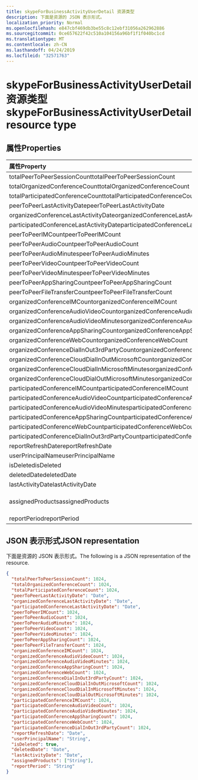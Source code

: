 ```yaml
---
title: skypeForBusinessActivityUserDetail 资源类型
description: 下面是资源的 JSON 表示形式。
localization_priority: Normal
ms.openlocfilehash: e847cbf469db3be55c8c12ebf31056a262962886
ms.sourcegitcommit: 0ce657622f42c510a104156a96bf1f1f040bc1cd
ms.translationtype: MT
ms.contentlocale: zh-CN
ms.lasthandoff: 04/24/2019
ms.locfileid: "32571763"
---
```

# <a name="skypeforbusinessactivityuserdetail-resource-type"></a><span data-ttu-id="2c1d9-103">skypeForBusinessActivityUserDetail 资源类型</span><span class="sxs-lookup"><span data-stu-id="2c1d9-103">skypeForBusinessActivityUserDetail resource type</span></span>

## <a name="properties"></a><span data-ttu-id="2c1d9-104">属性</span><span class="sxs-lookup"><span data-stu-id="2c1d9-104">Properties</span></span>

| <span data-ttu-id="2c1d9-105">属性</span><span class="sxs-lookup"><span data-stu-id="2c1d9-105">Property</span></span>                                 | <span data-ttu-id="2c1d9-106">类型</span><span class="sxs-lookup"><span data-stu-id="2c1d9-106">Type</span></span>              |
| :--------------------------------------- | :---------------- |
| <span data-ttu-id="2c1d9-107">totalPeerToPeerSessionCount</span><span class="sxs-lookup"><span data-stu-id="2c1d9-107">totalPeerToPeerSessionCount</span></span>              | <span data-ttu-id="2c1d9-108">Int64</span><span class="sxs-lookup"><span data-stu-id="2c1d9-108">Int64</span></span>             |
| <span data-ttu-id="2c1d9-109">totalOrganizedConferenceCount</span><span class="sxs-lookup"><span data-stu-id="2c1d9-109">totalOrganizedConferenceCount</span></span>            | <span data-ttu-id="2c1d9-110">Int64</span><span class="sxs-lookup"><span data-stu-id="2c1d9-110">Int64</span></span>             |
| <span data-ttu-id="2c1d9-111">totalParticipatedConferenceCount</span><span class="sxs-lookup"><span data-stu-id="2c1d9-111">totalParticipatedConferenceCount</span></span>         | <span data-ttu-id="2c1d9-112">Int64</span><span class="sxs-lookup"><span data-stu-id="2c1d9-112">Int64</span></span>             |
| <span data-ttu-id="2c1d9-113">peerToPeerLastActivityDate</span><span class="sxs-lookup"><span data-stu-id="2c1d9-113">peerToPeerLastActivityDate</span></span>               | <span data-ttu-id="2c1d9-114">Date</span><span class="sxs-lookup"><span data-stu-id="2c1d9-114">Date</span></span>              |
| <span data-ttu-id="2c1d9-115">organizedConferenceLastActivityDate</span><span class="sxs-lookup"><span data-stu-id="2c1d9-115">organizedConferenceLastActivityDate</span></span>      | <span data-ttu-id="2c1d9-116">Date</span><span class="sxs-lookup"><span data-stu-id="2c1d9-116">Date</span></span>              |
| <span data-ttu-id="2c1d9-117">participatedConferenceLastActivityDate</span><span class="sxs-lookup"><span data-stu-id="2c1d9-117">participatedConferenceLastActivityDate</span></span>   | <span data-ttu-id="2c1d9-118">Date</span><span class="sxs-lookup"><span data-stu-id="2c1d9-118">Date</span></span>              |
| <span data-ttu-id="2c1d9-119">peerToPeerIMCount</span><span class="sxs-lookup"><span data-stu-id="2c1d9-119">peerToPeerIMCount</span></span>                        | <span data-ttu-id="2c1d9-120">Int64</span><span class="sxs-lookup"><span data-stu-id="2c1d9-120">Int64</span></span>             |
| <span data-ttu-id="2c1d9-121">peerToPeerAudioCount</span><span class="sxs-lookup"><span data-stu-id="2c1d9-121">peerToPeerAudioCount</span></span>                     | <span data-ttu-id="2c1d9-122">Int64</span><span class="sxs-lookup"><span data-stu-id="2c1d9-122">Int64</span></span>             |
| <span data-ttu-id="2c1d9-123">peerToPeerAudioMinutes</span><span class="sxs-lookup"><span data-stu-id="2c1d9-123">peerToPeerAudioMinutes</span></span>                   | <span data-ttu-id="2c1d9-124">Int64</span><span class="sxs-lookup"><span data-stu-id="2c1d9-124">Int64</span></span>             |
| <span data-ttu-id="2c1d9-125">peerToPeerVideoCount</span><span class="sxs-lookup"><span data-stu-id="2c1d9-125">peerToPeerVideoCount</span></span>                     | <span data-ttu-id="2c1d9-126">Int64</span><span class="sxs-lookup"><span data-stu-id="2c1d9-126">Int64</span></span>             |
| <span data-ttu-id="2c1d9-127">peerToPeerVideoMinutes</span><span class="sxs-lookup"><span data-stu-id="2c1d9-127">peerToPeerVideoMinutes</span></span>                   | <span data-ttu-id="2c1d9-128">Int64</span><span class="sxs-lookup"><span data-stu-id="2c1d9-128">Int64</span></span>             |
| <span data-ttu-id="2c1d9-129">peerToPeerAppSharingCount</span><span class="sxs-lookup"><span data-stu-id="2c1d9-129">peerToPeerAppSharingCount</span></span>                | <span data-ttu-id="2c1d9-130">Int64</span><span class="sxs-lookup"><span data-stu-id="2c1d9-130">Int64</span></span>             |
| <span data-ttu-id="2c1d9-131">peerToPeerFileTransferCount</span><span class="sxs-lookup"><span data-stu-id="2c1d9-131">peerToPeerFileTransferCount</span></span>              | <span data-ttu-id="2c1d9-132">Int64</span><span class="sxs-lookup"><span data-stu-id="2c1d9-132">Int64</span></span>             |
| <span data-ttu-id="2c1d9-133">organizedConferenceIMCount</span><span class="sxs-lookup"><span data-stu-id="2c1d9-133">organizedConferenceIMCount</span></span>               | <span data-ttu-id="2c1d9-134">Int64</span><span class="sxs-lookup"><span data-stu-id="2c1d9-134">Int64</span></span>             |
| <span data-ttu-id="2c1d9-135">organizedConferenceAudioVideoCount</span><span class="sxs-lookup"><span data-stu-id="2c1d9-135">organizedConferenceAudioVideoCount</span></span>       | <span data-ttu-id="2c1d9-136">Int64</span><span class="sxs-lookup"><span data-stu-id="2c1d9-136">Int64</span></span>             |
| <span data-ttu-id="2c1d9-137">organizedConferenceAudioVideoMinutes</span><span class="sxs-lookup"><span data-stu-id="2c1d9-137">organizedConferenceAudioVideoMinutes</span></span>     | <span data-ttu-id="2c1d9-138">Int64</span><span class="sxs-lookup"><span data-stu-id="2c1d9-138">Int64</span></span>             |
| <span data-ttu-id="2c1d9-139">organizedConferenceAppSharingCount</span><span class="sxs-lookup"><span data-stu-id="2c1d9-139">organizedConferenceAppSharingCount</span></span>       | <span data-ttu-id="2c1d9-140">Int64</span><span class="sxs-lookup"><span data-stu-id="2c1d9-140">Int64</span></span>             |
| <span data-ttu-id="2c1d9-141">organizedConferenceWebCount</span><span class="sxs-lookup"><span data-stu-id="2c1d9-141">organizedConferenceWebCount</span></span>              | <span data-ttu-id="2c1d9-142">Int64</span><span class="sxs-lookup"><span data-stu-id="2c1d9-142">Int64</span></span>             |
| <span data-ttu-id="2c1d9-143">organizedConferenceDialInOut3rdPartyCount</span><span class="sxs-lookup"><span data-stu-id="2c1d9-143">organizedConferenceDialInOut3rdPartyCount</span></span> | <span data-ttu-id="2c1d9-144">Int64</span><span class="sxs-lookup"><span data-stu-id="2c1d9-144">Int64</span></span>             |
| <span data-ttu-id="2c1d9-145">organizedConferenceCloudDialInOutMicrosoftCount</span><span class="sxs-lookup"><span data-stu-id="2c1d9-145">organizedConferenceCloudDialInOutMicrosoftCount</span></span> | <span data-ttu-id="2c1d9-146">Int64</span><span class="sxs-lookup"><span data-stu-id="2c1d9-146">Int64</span></span>             |
| <span data-ttu-id="2c1d9-147">organizedConferenceCloudDialInMicrosoftMinutes</span><span class="sxs-lookup"><span data-stu-id="2c1d9-147">organizedConferenceCloudDialInMicrosoftMinutes</span></span> | <span data-ttu-id="2c1d9-148">Int64</span><span class="sxs-lookup"><span data-stu-id="2c1d9-148">Int64</span></span>             |
| <span data-ttu-id="2c1d9-149">organizedConferenceCloudDialOutMicrosoftMinutes</span><span class="sxs-lookup"><span data-stu-id="2c1d9-149">organizedConferenceCloudDialOutMicrosoftMinutes</span></span> | <span data-ttu-id="2c1d9-150">Int64</span><span class="sxs-lookup"><span data-stu-id="2c1d9-150">Int64</span></span>             |
| <span data-ttu-id="2c1d9-151">participatedConferenceIMCount</span><span class="sxs-lookup"><span data-stu-id="2c1d9-151">participatedConferenceIMCount</span></span>           | <span data-ttu-id="2c1d9-152">Int64</span><span class="sxs-lookup"><span data-stu-id="2c1d9-152">Int64</span></span>             |
| <span data-ttu-id="2c1d9-153">participatedConferenceAudioVideoCount</span><span class="sxs-lookup"><span data-stu-id="2c1d9-153">participatedConferenceAudioVideoCount</span></span>   | <span data-ttu-id="2c1d9-154">Int64</span><span class="sxs-lookup"><span data-stu-id="2c1d9-154">Int64</span></span>             |
| <span data-ttu-id="2c1d9-155">participatedConferenceAudioVideoMinutes</span><span class="sxs-lookup"><span data-stu-id="2c1d9-155">participatedConferenceAudioVideoMinutes</span></span> | <span data-ttu-id="2c1d9-156">Int64</span><span class="sxs-lookup"><span data-stu-id="2c1d9-156">Int64</span></span>             |
| <span data-ttu-id="2c1d9-157">participatedConferenceAppSharingCount</span><span class="sxs-lookup"><span data-stu-id="2c1d9-157">participatedConferenceAppSharingCount</span></span>   | <span data-ttu-id="2c1d9-158">Int64</span><span class="sxs-lookup"><span data-stu-id="2c1d9-158">Int64</span></span>             |
| <span data-ttu-id="2c1d9-159">participatedConferenceWebCount</span><span class="sxs-lookup"><span data-stu-id="2c1d9-159">participatedConferenceWebCount</span></span>          | <span data-ttu-id="2c1d9-160">Int64</span><span class="sxs-lookup"><span data-stu-id="2c1d9-160">Int64</span></span>             |
| <span data-ttu-id="2c1d9-161">participatedConferenceDialInOut3rdPartyCount</span><span class="sxs-lookup"><span data-stu-id="2c1d9-161">participatedConferenceDialInOut3rdPartyCount</span></span> | <span data-ttu-id="2c1d9-162">Int64</span><span class="sxs-lookup"><span data-stu-id="2c1d9-162">Int64</span></span>             |
| <span data-ttu-id="2c1d9-163">reportRefreshDate</span><span class="sxs-lookup"><span data-stu-id="2c1d9-163">reportRefreshDate</span></span>                        | <span data-ttu-id="2c1d9-164">Date</span><span class="sxs-lookup"><span data-stu-id="2c1d9-164">Date</span></span>              |
| <span data-ttu-id="2c1d9-165">userPrincipalName</span><span class="sxs-lookup"><span data-stu-id="2c1d9-165">userPrincipalName</span></span>                        | <span data-ttu-id="2c1d9-166">String</span><span class="sxs-lookup"><span data-stu-id="2c1d9-166">String</span></span>            |
| <span data-ttu-id="2c1d9-167">isDeleted</span><span class="sxs-lookup"><span data-stu-id="2c1d9-167">isDeleted</span></span>                                | <span data-ttu-id="2c1d9-168">Boolean</span><span class="sxs-lookup"><span data-stu-id="2c1d9-168">Boolean</span></span>           |
| <span data-ttu-id="2c1d9-169">deletedDate</span><span class="sxs-lookup"><span data-stu-id="2c1d9-169">deletedDate</span></span>                              | <span data-ttu-id="2c1d9-170">Date</span><span class="sxs-lookup"><span data-stu-id="2c1d9-170">Date</span></span>              |
| <span data-ttu-id="2c1d9-171">lastActivityDate</span><span class="sxs-lookup"><span data-stu-id="2c1d9-171">lastActivityDate</span></span>                         | <span data-ttu-id="2c1d9-172">Date</span><span class="sxs-lookup"><span data-stu-id="2c1d9-172">Date</span></span>              |
| <span data-ttu-id="2c1d9-173">assignedProducts</span><span class="sxs-lookup"><span data-stu-id="2c1d9-173">assignedProducts</span></span>                         | <span data-ttu-id="2c1d9-174">String collection</span><span class="sxs-lookup"><span data-stu-id="2c1d9-174">String collection</span></span> |
| <span data-ttu-id="2c1d9-175">reportPeriod</span><span class="sxs-lookup"><span data-stu-id="2c1d9-175">reportPeriod</span></span>                             | <span data-ttu-id="2c1d9-176">String</span><span class="sxs-lookup"><span data-stu-id="2c1d9-176">String</span></span>            |

## <a name="json-representation"></a><span data-ttu-id="2c1d9-177">JSON 表示形式</span><span class="sxs-lookup"><span data-stu-id="2c1d9-177">JSON representation</span></span>

<span data-ttu-id="2c1d9-178">下面是资源的 JSON 表示形式。</span><span class="sxs-lookup"><span data-stu-id="2c1d9-178">The following is a JSON representation of the resource.</span></span>

<!-- {
  "blockType": "resource",
  "@odata.type": "microsoft.graph.skypeForBusinessActivityUserDetail"
} -->

```json
{
  "totalPeerToPeerSessionCount": 1024, 
  "totalOrganizedConferenceCount": 1024, 
  "totalParticipatedConferenceCount": 1024, 
  "peerToPeerLastActivityDate": "Date", 
  "organizedConferenceLastActivityDate": "Date", 
  "participatedConferenceLastActivityDate": "Date", 
  "peerToPeerIMCount": 1024, 
  "peerToPeerAudioCount": 1024, 
  "peerToPeerAudioMinutes": 1024, 
  "peerToPeerVideoCount": 1024, 
  "peerToPeerVideoMinutes": 1024, 
  "peerToPeerAppSharingCount": 1024, 
  "peerToPeerFileTransferCount": 1024, 
  "organizedConferenceIMCount": 1024, 
  "organizedConferenceAudioVideoCount": 1024, 
  "organizedConferenceAudioVideoMinutes": 1024, 
  "organizedConferenceAppSharingCount": 1024, 
  "organizedConferenceWebCount": 1024, 
  "organizedConferenceDialInOut3rdPartyCount": 1024, 
  "organizedConferenceCloudDialInOutMicrosoftCount": 1024, 
  "organizedConferenceCloudDialInMicrosoftMinutes": 1024, 
  "organizedConferenceCloudDialOutMicrosoftMinutes": 1024, 
  "participatedConferenceIMCount": 1024, 
  "participatedConferenceAudioVideoCount": 1024, 
  "participatedConferenceAudioVideoMinutes": 1024, 
  "participatedConferenceAppSharingCount": 1024, 
  "participatedConferenceWebCount": 1024, 
  "participatedConferenceDialInOut3rdPartyCount": 1024, 
  "reportRefreshDate": "Date", 
  "userPrincipalName": "String", 
  "isDeleted": true, 
  "deletedDate": "Date", 
  "lastActivityDate": "Date", 
  "assignedProducts": ["String"], 
  "reportPeriod": "String"
}
```
